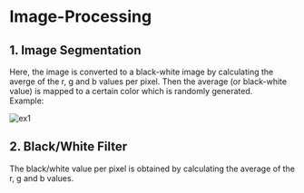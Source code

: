 # Image-Processing


## 1. Image Segmentation
Here, the image is converted to a black-white image by calculating the averge of the r, g and b values per pixel.
Then the average (or black-white value) is mapped to a certain color which is randomly generated.
<br>
Example: <br>

![ex1](https://github.com/moritzmitterdorfer/Image-Processing/blob/master/ex1.png)

## 2. Black/White Filter
The black/white value per pixel is obtained by calculating the average of the r, g and b values.
